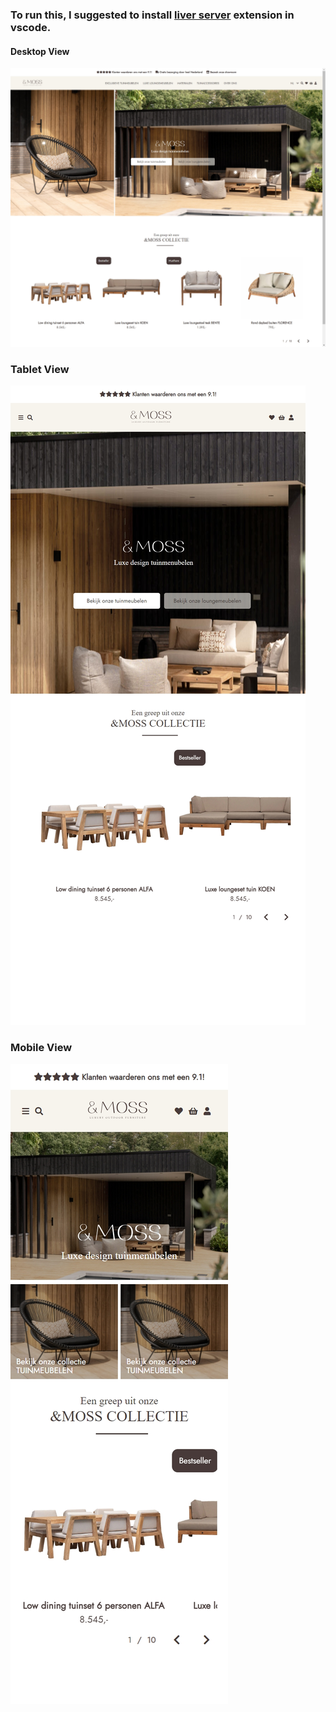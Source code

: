 ### To run this, I suggested to install [liver server](https://marketplace.visualstudio.com/items?itemName=ritwickdey.LiveServer) extension in vscode.

#### Desktop View

![Desktop](./UI/Desktop.jpeg)

### Tablet View

![Tablet](./UI/Tablet.jpeg)

### Mobile View

![Mobile](./UI/Mobile.jpeg)
